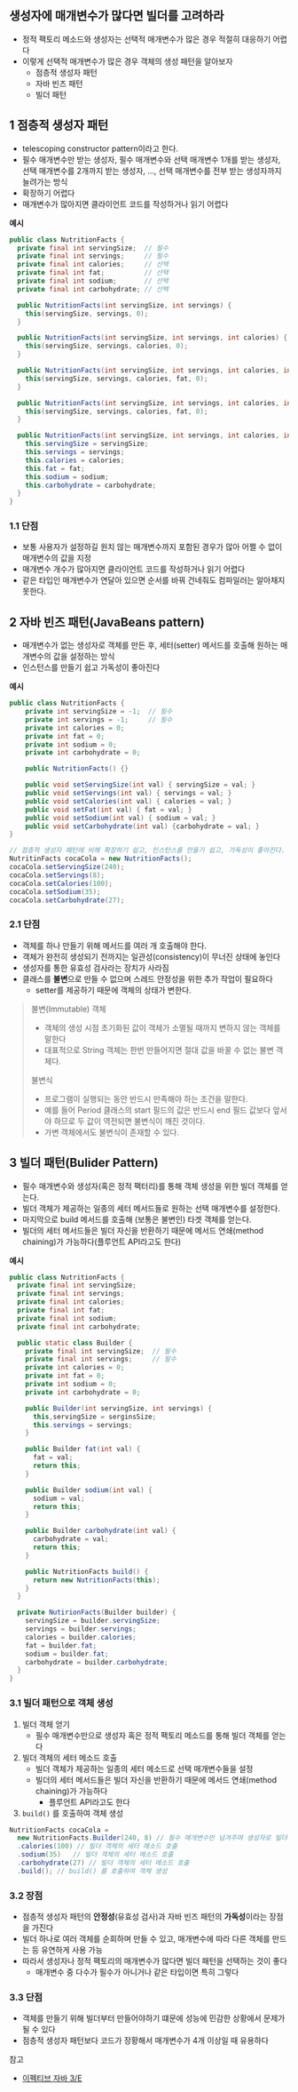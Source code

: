 ## 생성자에 매개변수가 많다면 빌더를 고려하라

* 정적 팩토리 메소드와 생성자는 선택적 매개변수가 많은 경우 적절히 대응하기 어렵다
* 이렇게 선택적 매개변수가 많은 경우 객체의 생성 패턴을 알아보자
  * 점층적 생성자 패턴
  * 자바 빈즈 패턴
  * 빌더 패턴



## 1 점층적 생성자 패턴

- telescoping constructor pattern이라고 한다.
- 필수 매개변수만 받는 생성자, 필수 매개변수와 선택 매개변수 1개를 받는 생성자, 선택 매개변수를 2개까지 받는 생성자, ..., 선택 매개변수를 전부 받는 생성자까지 늘려가는 방식
- 확장하기 어렵다
- 매개변수가 많아지면 클라이언트 코드를 작성하거나 읽기 어렵다



**예시**

```java
public class NutritionFacts {
  private final int servingSize;  // 필수
  private final int servings;     // 필수
  private final int calories;     // 선택
  private final int fat;          // 선택
  private final int sodium;       // 선택
  private final int carbohydrate; // 선택

  public NutritionFacts(int servingSize, int servings) {
    this(servingSize, servings, 0);
  }

  public NutritionFacts(int servingSize, int servings, int calories) {
    this(servingSize, servings, calories, 0);
  }

  public NutritionFacts(int servingSize, int servings, int calories, int fat) {
    this(servingSize, servings, calories, fat, 0);
  }

  public NutritionFacts(int servingSize, int servings, int calories, int fat, int sodium) {
    this(servingSize, servings, calories, fat, 0);
  }

  public NutritionFacts(int servingSize, int servings, int calories, int fat, int sodium, int carbohydrate) {
    this.servingSize = servingSize;
    this.servings = servings;
    this.calories = calories;
    this.fat = fat;
    this.sodium = sodium;
    this.carbohydrate = carbohydrate;
  }
}
```



### 1.1 단점

* 보통 사용자가 설정하길 원치 않는 매개변수까지 포함된 경우가 많아 어쩔 수 없이 매개변수의 값을 지정
* 매개변수 개수가 많아지면 클라이언트 코드를 작성하거나 읽기 어렵다
* 같은 타입인 매개변수가 연달아 있으면 순서를 바꿔 건네줘도 컴파일러는 알아채지 못한다.



## 2 자바 빈즈 패턴(JavaBeans pattern)

- 매개변수가 없는 생성자로 객체를 만든 후, 세터(setter) 메서드를 호출해 원하는 매개변수의 값을 설정하는 방식
- 인스턴스를 만들기 쉽고 가독성이 좋아진다

**예시**

```java
public class NutritionFacts {
	private int servingSize = -1;  // 필수
	private int servings = -1;     // 필수
	private int calories = 0;
	private int fat = 0;
	private int sodium = 0;
	private int carbohydrate = 0;

	public NutritionFacts() {}

	public void setServingSize(int val) { servingSize = val; }
	public void setServings(int val) { servings = val; }
	public void setCalories(int val) { calories = val; }
	public void setFat(int val) { fat = val; }
	public void setSodium(int val) { sodium = val; }
	public void setCarbohydrate(int val) {carbohydrate = val; }
}
```

```java
// 점층적 생성자 패턴에 비해 확장하기 쉽고, 인스턴스를 만들기 쉽고, 가독성이 좋아진다.
NutritinFacts cocaCola = new NutritionFacts();
cocaCola.setServingSize(240);
cocaCola.setServings(8);
cocaCola.setCalories(100);
cocaCola.setSodium(35);
cocaCola.setCarbohydrate(27);
```



### 2.1 단점

- 객체를 하나 만들기 위해 메서드를 여러 개 호출해야 한다.
- 객체가 완전히 생성되기 전까지는 일관성(consistency)이 무너진 상태에 놓인다
- 생성자를 통한 유효성 검사라는 장치가 사라짐
- 클래스를 **불변**으로 만들 수 없으며 스레드 안정성을 위한 추가 작업이 필요하다
  - setter를 제공하기 때문에 객체의 상태가 변한다.




> 불변(Immutable) 객체
>
> - 객체의 생성 시점 초기화된 값이 객체가 소멸될 때까지 변하지 않는 객체를 말한다
> - 대표적으로 String 객체는 한번 만들어지면 절대 값을 바꿀 수 없는 불변 객체다.
>
> 불변식
>
> - 프로그램이 실행되는 동안 반드시 만족해야 하는 조건을 말한다.
> - 예를 들어 Period 클래스의 start 필드의 값은 반드시 end 필드 값보다 앞서야 하므로 두 값이 역전되면 불변식이 깨진 것이다.
> - 가변 객체에서도 불변식이 존재할 수 있다.



## 3 빌더 패턴(Bulider Pattern)

- 필수 매개변수와 생성자(혹은 정적 팩터리)를 통해 객체 생성을 위한 빌더 객체를 얻는다.
- 빌더 객체가 제공하는 일종의 세터 메서드들로 원하는 선택 매개변수를 설정한다. 
- 마지막으로 build 메서드를 호출해 (보통은 불변인) 타겟 객체를 얻는다.
- 빌더의 세터 메서드들은 빌더 자신을 반환하기 때문에 메서드 연쇄(method chaining)가 가능하다(플루언트 API라고도 한다)



**예시**

```java
public class NutritionFacts {
  private final int servingSize;
  private final int servings;
  private final int calories;
  private final int fat;
  private final int sodium;
  private final int carbohydrate;

  public static class Builder {
    private final int servingSize;  // 필수
    private final int servings;     // 필수
    private int calories = 0;
    private int fat = 0;
    private int sodium = 0;
    private int carbohydrate = 0;

    public Builder(int servingSize, int servings) {
      this,servingSize = serginsSize;
      this.servings = servings;
    }

    public Builder fat(int val) {
      fat = val;
      return this;
    }

    public Builder sodium(int val) {
      sodium = val;
      return this;
    }

    public Builder carbohydrate(int val) {
      carbohydrate = val;
      return this;
    }

    public NutritionFacts build() {
      return new NutritionFacts(this);
    }
  }

  private NutirionFacts(Builder builder) {
    servingSize = builder.servingSize;
    servings = builder.servings;
    calories = builder.calories;
    fat = builder.fat;
    sodium = builder.fat;
    carbohydrate = builder.carbohydrate;
  }
}
```



### 3.1 빌더 패턴으로 객체 생성

1. 빌더 객체 얻기
   * 필수 매개변수만으로 생성자 혹은 정적 팩토리 메소드를 통해 빌더 객체를 얻는다
2. 빌더 객체의 세터 메소드 호출
   * 빌더 객체가 제공하는 일종의 세터 메소드로 선택 매개변수들을 설정
   * 빌더의 세터 메서드들은 빌더 자신을 반환하기 때문에 메서드 연쇄(method chaining)가 가능하다
     * 플루언트 API라고도 한다
3. `build()` 를 호출하여 객체 생성

```java
NutritionFacts cocaCola = 
  new NutritionFacts.Builder(240, 8) // 필수 매개변수만 넘겨주며 생성자로 빌더 객체 얻기
  .calories(100) // 빌더 객체의 세터 메소드 호출
  .sodium(35)	// 빌더 객체의 세터 메소드 호출
  .carbohydrate(27)	// 빌더 객체의 세터 메소드 호출
  .build(); // build() 를 호출하여 객체 생성
```



### 3.2 장점

- 점층적 생성자 패턴의 **안정성**(유효성 검사)과 자바 빈즈 패턴의 **가독성**이라는 장점을 가진다
- 빌더 하나로 여러 객체를 순회하며 만들 수 있고, 매개변수에 따라 다른 객체를 만드는 등 유연하게 사용 가능
- 따라서 생성자나 정적 팩토리의 매개변수가 많다면 빌더 패턴을 선택하는 것이 좋다
  - 매개변수 중 다수가 필수가 아니거나 같은 타입이면 특히 그렇다



### 3.3 단점

- 객체를 만들기 위해 빌더부터 만들어야하기 떄문에 성능에 민감한 상황에서 문제가 될 수 있다
- 점층적 생성자 패턴보다 코드가 장황해서 매개변수가 4개 이상일 때 유용하다



참고

* [이펙티브 자바 3/E](http://www.kyobobook.co.kr/product/detailViewKor.laf?mallGb=KOR&ejkGb=KOR&barcode=9788966262281)